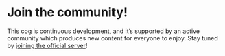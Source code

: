# Join the community!

This cog is continuous development, and it’s supported by an active community which produces new content for everyone to enjoy. Stay tuned by [joining the official server](https://discord.gg/6shgefu)!
